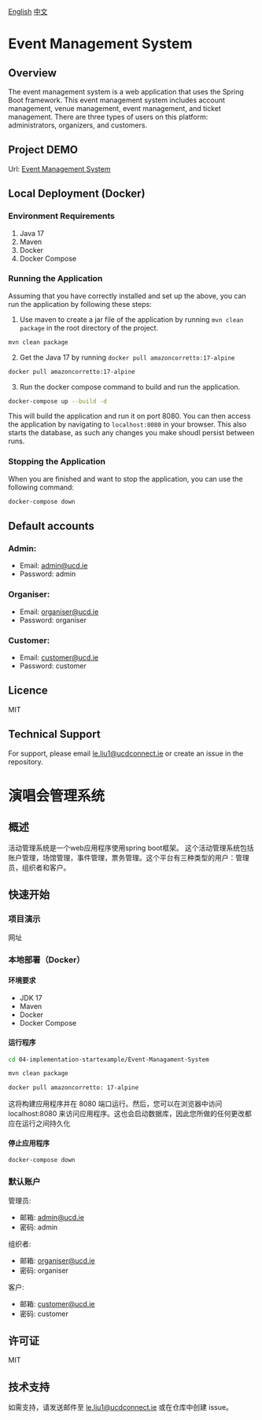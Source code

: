 [English](#event-management-system)
[中文](#演唱会管理系统)

# Event Management System

## Overview
The event management system is a web application that uses the Spring Boot framework. This event management system includes account management, venue management, event management, and ticket management. There are three types of users on this platform: administrators, organizers, and customers.

## Project DEMO
Url: [Event Management System](https://exampleUrl.com/)

## Local Deployment (Docker)
### Environment Requirements
1. Java 17
2. Maven
3. Docker
4. Docker Compose

### Running the Application
Assuming that you have correctly installed and set up the above, you can run the application by following these steps:
1. Use maven to create a jar file of the application by running `mvn clean package` in the root directory of the project.
```bash
mvn clean package
```

2. Get the Java 17 by running `docker pull amazoncorretto:17-alpine`
```bash 
docker pull amazoncorretto:17-alpine
```

3. Run the docker compose command to build and run the application.
```bash
docker-compose up --build -d
```

This will build the application and run it on port 8080. You can then access the application by navigating to `localhost:8080` in your browser. This also starts the database, as such any changes you make shoudl persist between runs.

### Stopping the Application
When you are finished and want to stop the application, you can use the following command:
```bash
docker-compose down
```

## Default accounts

### Admin:
- Email: admin@ucd.ie
- Password: admin

### Organiser:
- Email: organiser@ucd.ie
- Password: organiser

### Customer:
- Email: customer@ucd.ie
- Password: customer

## Licence
MIT

## Technical Support
For support, please email le.liu1@ucdconnect.ie or create an issue in the repository.

# 演唱会管理系统

## 概述
活动管理系统是一个web应用程序使用spring boot框架。 这个活动管理系统包括账户管理，场馆管理，事件管理，票务管理。这个平台有三种类型的用户：管理员，组织者和客户。

## 快速开始
### 项目演示
网址
### 本地部署（Docker）
#### 环境要求
- JDK 17
- Maven 
- Docker
- Docker Compose

#### 运行程序
``` bash
cd 04-implementation-startexample/Event-Managament-System

mvn clean package

docker pull amazoncorretto: 17-alpine

```

这将构建应用程序并在 8080 端口运行。然后，您可以在浏览器中访问 localhost:8080 来访问应用程序。这也会启动数据库，因此您所做的任何更改都应在运行之间持久化

#### 停止应用程序
```bash
docker-compose down
```


### 默认账户

管理员:
- 邮箱: admin@ucd.ie
- 密码: admin

组织者:
- 邮箱: organiser@ucd.ie
- 密码: organiser

客户:
- 邮箱: customer@ucd.ie
- 密码: customer

## 许可证
MIT

## 技术支持
如需支持，请发送邮件至 le.liu1@ucdconnect.ie 或在仓库中创建 issue。